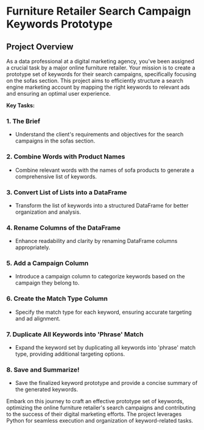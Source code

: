 # Furniture Retailer Search Campaign Keywords Prototype

## Project Overview

As a data professional at a digital marketing agency, you've been assigned a crucial task by a major online furniture retailer. Your mission is to create a prototype set of keywords for their search campaigns, specifically focusing on the sofas section. This project aims to efficiently structure a search engine marketing account by mapping the right keywords to relevant ads and ensuring an optimal user experience.

**Key Tasks:**

### 1. The Brief
   - Understand the client's requirements and objectives for the search campaigns in the sofas section.

### 2. Combine Words with Product Names
   - Combine relevant words with the names of sofa products to generate a comprehensive list of keywords.

### 3. Convert List of Lists into a DataFrame
   - Transform the list of keywords into a structured DataFrame for better organization and analysis.

### 4. Rename Columns of the DataFrame
   - Enhance readability and clarity by renaming DataFrame columns appropriately.

### 5. Add a Campaign Column
   - Introduce a campaign column to categorize keywords based on the campaign they belong to.

### 6. Create the Match Type Column
   - Specify the match type for each keyword, ensuring accurate targeting and ad alignment.

### 7. Duplicate All Keywords into 'Phrase' Match
   - Expand the keyword set by duplicating all keywords into 'phrase' match type, providing additional targeting options.

### 8. Save and Summarize!
   - Save the finalized keyword prototype and provide a concise summary of the generated keywords.

Embark on this journey to craft an effective prototype set of keywords, optimizing the online furniture retailer's search campaigns and contributing to the success of their digital marketing efforts. The project leverages Python for seamless execution and organization of keyword-related tasks.
